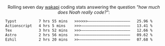 <p align="center">Rolling seven day <a href="https://wakapi.dev/"/>wakapi</a> coding stats answering the question <i>"how much does Noah really code?"</i>:</p>
<!--START_SECTION:waka-->

```txt
Typst          7 hrs 55 mins   >>>>>>———————————————————   25.96 %
Actionscript   4 hrs 5 mins    >>>——————————————————————   13.41 %
Tex            3 hrs 52 mins   >>>——————————————————————   12.66 %
Astro          2 hrs 56 mins   >>———————————————————————   09.62 %
Ezhil          2 hrs 20 mins   >>———————————————————————   07.68 %
```

<!--END_SECTION:waka-->
